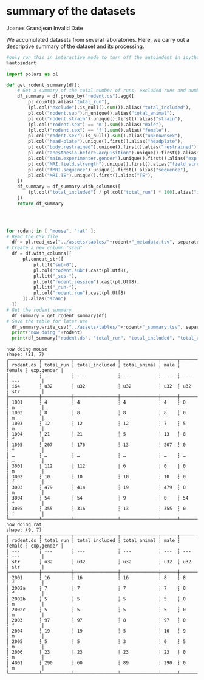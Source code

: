 # summary of the datasets
Joanes Grandjean
Invalid Date

We accumulated datasets from several laboratories. Here, we carry out a
descriptive summary of the dataset and its processing.

``` python
#only run this in interactive mode to turn off the autoindent in ipython
%autoindent 
```

``` python
import polars as pl

def get_rodent_summary(df):
    # Get a summary of the total number of runs, excluded runs and number of animals
    df_summary = df.group_by("rodent.ds").agg([
        pl.count().alias("total_run"),
        (pl.col("exclude").is_null().sum()).alias("total_included"),
        pl.col("rodent.sub").n_unique().alias("total_animal"),
        pl.col("rodent.strain").unique().first().alias("strain"),
        (pl.col("rodent.sex") == 'm').sum().alias("male"),
        (pl.col("rodent.sex") == 'f').sum().alias("female"),
        pl.col("rodent.sex").is_null().sum().alias("unknownsex"),
        pl.col("head-plate").unique().first().alias("headplate"),
        pl.col("body.restrained").unique().first().alias("restrained"),
        pl.col("anesthesia.before.acquisition").unique().first().alias("anesthesia"),
        pl.col("main.experimenter.gender").unique().first().alias("exp.gender"),
        pl.col("MRI.field.strength").unique().first().alias("field_strength"),
        pl.col("fMRI.sequence").unique().first().alias("sequence"),
        pl.col("MRI.TE").unique().first().alias("TE"),
    ])
    df_summary = df_summary.with_columns([
        (pl.col("total_included") / pl.col("total_run") * 100).alias("included_percentage")
    ])
    return df_summary


    

for rodent in [ "mouse", "rat" ]:
# Read the CSV file
  df = pl.read_csv("../assets/tables/"+rodent+"_metadata.tsv", separator="\t", ignore_errors=True)
# Create a new column "scan"
  df = df.with_columns([
      pl.concat_str([
          pl.lit("sub-0"),
          pl.col("rodent.sub").cast(pl.Utf8),
          pl.lit("_ses-"),
          pl.col("rodent.session").cast(pl.Utf8),
          pl.lit("_run-"),
          pl.col("rodent.run").cast(pl.Utf8)
      ]).alias("scan")
  ])
# Get the rodent summary
  df_summary = get_rodent_summary(df)
# Save the table for later use
  df_summary.write_csv("../assets/tables/"+rodent+"_summary.tsv", separator="\t")
  print("now doing "+rodent)
  print(df_summary["rodent.ds", "total_run", "total_included", "total_animal", "male", "female", "exp.gender"].sort(by='rodent.ds'))
```

    now doing mouse
    shape: (21, 7)
    ┌───────────┬───────────┬────────────────┬──────────────┬──────┬────────┬────────────┐
    │ rodent.ds ┆ total_run ┆ total_included ┆ total_animal ┆ male ┆ female ┆ exp.gender │
    │ ---       ┆ ---       ┆ ---            ┆ ---          ┆ ---  ┆ ---    ┆ ---        │
    │ i64       ┆ u32       ┆ u32            ┆ u32          ┆ u32  ┆ u32    ┆ str        │
    ╞═══════════╪═══════════╪════════════════╪══════════════╪══════╪════════╪════════════╡
    │ 1001      ┆ 4         ┆ 4              ┆ 4            ┆ 4    ┆ 0      ┆ m          │
    │ 1002      ┆ 8         ┆ 8              ┆ 8            ┆ 8    ┆ 0      ┆ m          │
    │ 1003      ┆ 12        ┆ 12             ┆ 12           ┆ 7    ┆ 5      ┆ m          │
    │ 1004      ┆ 21        ┆ 21             ┆ 5            ┆ 13   ┆ 8      ┆ f          │
    │ 1005      ┆ 207       ┆ 176            ┆ 13           ┆ 207  ┆ 0      ┆ f          │
    │ …         ┆ …         ┆ …              ┆ …            ┆ …    ┆ …      ┆ …          │
    │ 3001      ┆ 112       ┆ 112            ┆ 6            ┆ 0    ┆ 0      ┆ m          │
    │ 3002      ┆ 10        ┆ 10             ┆ 10           ┆ 10   ┆ 0      ┆ f          │
    │ 3003      ┆ 479       ┆ 414            ┆ 19           ┆ 479  ┆ 0      ┆ m          │
    │ 3004      ┆ 54        ┆ 54             ┆ 9            ┆ 0    ┆ 54     ┆ f          │
    │ 3005      ┆ 355       ┆ 316            ┆ 13           ┆ 355  ┆ 0      ┆ f          │
    └───────────┴───────────┴────────────────┴──────────────┴──────┴────────┴────────────┘
    now doing rat
    shape: (9, 7)
    ┌───────────┬───────────┬────────────────┬──────────────┬──────┬────────┬────────────┐
    │ rodent.ds ┆ total_run ┆ total_included ┆ total_animal ┆ male ┆ female ┆ exp.gender │
    │ ---       ┆ ---       ┆ ---            ┆ ---          ┆ ---  ┆ ---    ┆ ---        │
    │ str       ┆ u32       ┆ u32            ┆ u32          ┆ u32  ┆ u32    ┆ str        │
    ╞═══════════╪═══════════╪════════════════╪══════════════╪══════╪════════╪════════════╡
    │ 2001      ┆ 16        ┆ 16             ┆ 16           ┆ 8    ┆ 8      ┆ f          │
    │ 2002a     ┆ 7         ┆ 7              ┆ 7            ┆ 7    ┆ 0      ┆ f          │
    │ 2002b     ┆ 5         ┆ 5              ┆ 5            ┆ 5    ┆ 0      ┆ m          │
    │ 2002c     ┆ 5         ┆ 5              ┆ 5            ┆ 5    ┆ 0      ┆ m          │
    │ 2003      ┆ 97        ┆ 97             ┆ 8            ┆ 97   ┆ 0      ┆ f          │
    │ 2004      ┆ 19        ┆ 19             ┆ 5            ┆ 10   ┆ 9      ┆ m          │
    │ 2005      ┆ 5         ┆ 5              ┆ 3            ┆ 0    ┆ 5      ┆ m          │
    │ 2006      ┆ 23        ┆ 23             ┆ 23           ┆ 23   ┆ 0      ┆ m          │
    │ 4001      ┆ 290       ┆ 60             ┆ 89           ┆ 290  ┆ 0      ┆ m          │
    └───────────┴───────────┴────────────────┴──────────────┴──────┴────────┴────────────┘
